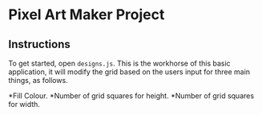 # Pixel Art Maker Project
## Instructions

To get started, open `designs.js`. This is the workhorse of this basic application, it will modify the grid based on the users input for three main things, as follows.

*Fill Colour.
*Number of grid squares for height.
*Number of grid squares for width.



